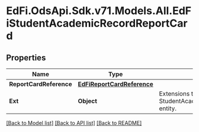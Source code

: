 # EdFi.OdsApi.Sdk.v71.Models.All.EdFiStudentAcademicRecordReportCard

## Properties

Name | Type | Description | Notes
------------ | ------------- | ------------- | -------------
**ReportCardReference** | [**EdFiReportCardReference**](EdFiReportCardReference.md) |  | 
**Ext** | **Object** | Extensions to the StudentAcademicRecordReportCard entity. | [optional] 

[[Back to Model list]](../README.md#documentation-for-models) [[Back to API list]](../README.md#documentation-for-api-endpoints) [[Back to README]](../README.md)

